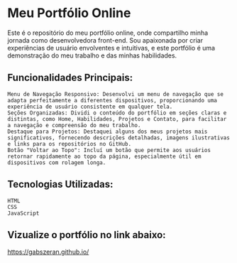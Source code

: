 # Meu Portfólio Online

Este é o repositório do meu portfólio online, onde compartilho minha jornada como desenvolvedora front-end. Sou apaixonada por criar experiências de usuário envolventes e intuitivas, e este portfólio é uma demonstração do meu trabalho e das minhas habilidades.

## Funcionalidades Principais:

    Menu de Navegação Responsivo: Desenvolvi um menu de navegação que se adapta perfeitamente a diferentes dispositivos, proporcionando uma experiência de usuário consistente em qualquer tela.
    Seções Organizadas: Dividi o conteúdo do portfólio em seções claras e distintas, como Home, Habilidades, Projetos e Contato, para facilitar a navegação e compreensão do meu trabalho.
    Destaque para Projetos: Destaquei alguns dos meus projetos mais significativos, fornecendo descrições detalhadas, imagens ilustrativas e links para os repositórios no GitHub.
    Botão "Voltar ao Topo": Incluí um botão que permite aos usuários retornar rapidamente ao topo da página, especialmente útil em dispositivos com rolagem longa.

## Tecnologias Utilizadas:

    HTML
    CSS
    JavaScript

## Vizualize o portfólio no link abaixo:

https://gabszeran.github.io/
